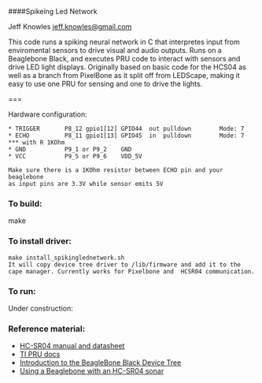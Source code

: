 ####Spikeing Led Network

Jeff Knowles
jeff.knowles@gmail.com	


This code runs a spiking neural network in C that interpretes input from enviromental sensors to drive visual and audio outputs. Runs on a Beaglebone Black, and executes PRU code to interact with sensors and drive LED light displays. Originally based on basic code for the HCS04 as well as a branch from PixelBone as it split off from LEDScape, making it easy to use one PRU for sensing and one to drive the lights.    



===



Hardware configuration:

	* TRIGGER		P8_12 gpio1[12] GPIO44	out	pulldown		Mode: 7 
	* ECHO			P8_11 gpio1[13] GPIO45	in	pulldown		Mode: 7 *** with R 1KOhm
	* GND			P9_1 or P9_2	GND
	* VCC			P9_5 or P9_6	VDD_5V
	
	Make sure there is a 1KOhm resistor between ECHO pin and your beaglebone
	as input pins are 3.3V while sensor emits 5V

### To build:
make
### To install driver:

	make install_spikinglednetwork.sh
	It will copy device tree driver to /lib/firmware and add it to the cape manager. Currently works for Pixelbone and 	HCSR04 communication. 
	
### To run:
Under construction: 

	

### Reference material:

- [HC-SR04 manual and datasheet](http://www.cytron.com.my/viewProduct.php?pcode=SN-HC-SR04&name=Ultrasonic%20Ranging%20Module)
- [TI PRU docs](http://processors.wiki.ti.com/index.php/Programmable_Realtime_Unit_Software_Development)
- [Introduction to the BeagleBone Black Device Tree](https://learn.adafruit.com/introduction-to-the-beaglebone-black-device-tree/overview)
- [Using a Beaglebone with an HC-SR04 sonar](http://teknoman117.wordpress.com/2013/04/30/using-a-beaglebone-with-an-hc-sr04-sonar/)
